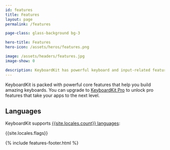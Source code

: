 ```yaml
---
id: features
title: Features
layout: page
permalink: /features

page-class: glass-background bg-3

hero-title: Features
hero-icon: /assets/heros/features.png

image: /assets/headers/features.jpg
image-show: 0

description: KeyboardKit has powerful keyboard and input-related features
---
```


KeyboardKit is packed with powerful core features that help you build amazing keyboards. You can upgrade to [KeyboardKit Pro](/pro) to unlock pro features that take your apps to the next level.


## Languages

KeyboardKit supports [{{site.locales.count}} languages](/locales):

{{site.locales.flags}}

{% include features-footer.html %}
